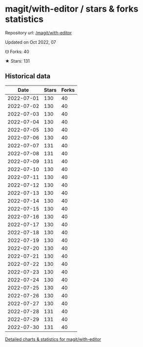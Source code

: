 # magit/with-editor / stars & forks statistics

Repository url: [/magit/with-editor](https://github.com/magit/with-editor)

Updated on Oct 2022, 07

☋ Forks: 40

★ Stars: 131

## Historical data
| Date | Stars | Forks |
|------|-------|-------|
| 2022-07-01 | 130 | 40 | 
| 2022-07-02 | 130 | 40 | 
| 2022-07-03 | 130 | 40 | 
| 2022-07-04 | 130 | 40 | 
| 2022-07-05 | 130 | 40 | 
| 2022-07-06 | 130 | 40 | 
| 2022-07-07 | 131 | 40 | 
| 2022-07-08 | 131 | 40 | 
| 2022-07-09 | 131 | 40 | 
| 2022-07-10 | 130 | 40 | 
| 2022-07-11 | 130 | 40 | 
| 2022-07-12 | 130 | 40 | 
| 2022-07-13 | 130 | 40 | 
| 2022-07-14 | 130 | 40 | 
| 2022-07-15 | 130 | 40 | 
| 2022-07-16 | 130 | 40 | 
| 2022-07-17 | 130 | 40 | 
| 2022-07-18 | 130 | 40 | 
| 2022-07-19 | 130 | 40 | 
| 2022-07-20 | 130 | 40 | 
| 2022-07-21 | 130 | 40 | 
| 2022-07-22 | 130 | 40 | 
| 2022-07-23 | 130 | 40 | 
| 2022-07-24 | 130 | 40 | 
| 2022-07-25 | 130 | 40 | 
| 2022-07-26 | 130 | 40 | 
| 2022-07-27 | 130 | 40 | 
| 2022-07-28 | 131 | 40 | 
| 2022-07-29 | 131 | 40 | 
| 2022-07-30 | 131 | 40 | 


[Detailed charts & statistics for magit/with-editor](https://reviewgithub.com/rep/magit/with-editor)
